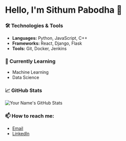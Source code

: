 # Hello, I'm Sithum Pabodha 👋

### 🛠️ Technologies & Tools
- **Languages:** Python, JavaScript, C++
- **Frameworks:** React, Django, Flask
- **Tools:** Git, Docker, Jenkins

### 🌱 Currently Learning
- Machine Learning
- Data Science

### 📈 GitHub Stats
![Your Name's GitHub Stats](https://github-readme-stats.vercel.app/api?username=sithumpabodha&show_icons=true&theme=radical)

### 📫 How to reach me:
- [Email](mailto:sithumpabodha@gmail.com)
- [LinkedIn](https://www.linkedin.com/in/sithum-pabodha-505300220/)
